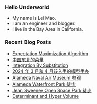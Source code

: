 ### Hello Underworld

- My name is Lei Mao.
- I am an engineer and blogger.
- I live in the Bay Area in California.


### Recent Blog Posts

<!-- BLOG-POST-LIST:START -->
- [Expectation Maximization Algorithm](https://leimao.github.io/blog/Expectation-Maximization-Algorithm/)
- [中国东北的菜量](https://leimao.github.io/essay/%E4%B8%AD%E5%9B%BD%E4%B8%9C%E5%8C%97%E7%9A%84%E8%8F%9C%E9%87%8F/)
- [Integration By Substitution](https://leimao.github.io/blog/Integration-By-Substitution/)
- [2024 年 3 月和 4 月该入手的模型手办](https://leimao.github.io/essay/2024%E5%B9%B43%E6%9C%88%E5%92%8C4%E6%9C%88%E8%AF%A5%E5%85%A5%E6%89%8B%E7%9A%84%E6%A8%A1%E5%9E%8B%E6%89%8B%E5%8A%9E/)
- [Alameda Naval Air Museum 参观](https://leimao.github.io/life/Alameda-Naval-Air-Museum/)
- [Alameda Waterfront Park 徒步](https://leimao.github.io/life/Alameda-Waterfront-Park/)
- [Jean Sweeney Open Space Park 徒步](https://leimao.github.io/life/Jean-Sweeney-Open-Space-Park/)
- [Determinant and Hyper Volume](https://leimao.github.io/blog/Determinant-Hyper-Volume/)
<!-- BLOG-POST-LIST:END -->
